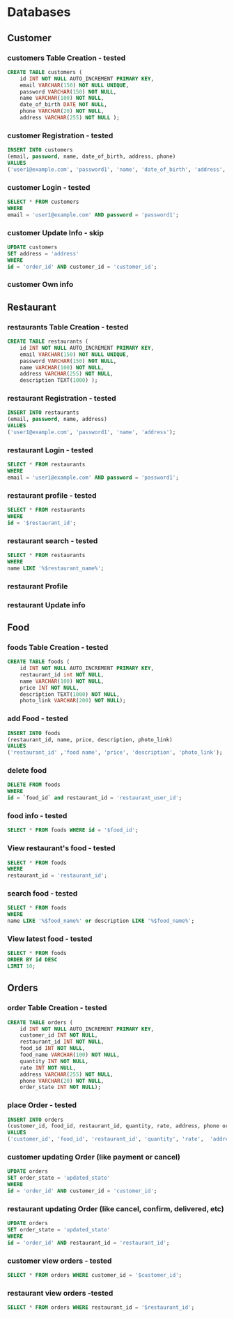 # Databases

## Customer

### customers Table Creation - tested

```SQL
CREATE TABLE customers (
    id INT NOT NULL AUTO_INCREMENT PRIMARY KEY,
    email VARCHAR(150) NOT NULL UNIQUE,
    password VARCHAR(150) NOT NULL,
    name VARCHAR(100) NOT NULL,
    date_of_birth DATE NOT NULL,
    phone VARCHAR(20) NOT NULL,
    address VARCHAR(255) NOT NULL );
```

### customer Registration - tested

```SQL
INSERT INTO customers
(email, password, name, date_of_birth, address, phone)
VALUES
('user1@example.com', 'password1', 'name', 'date_of_birth', 'address', "phone");
```

### customer Login - tested

```SQL
SELECT * FROM customers
WHERE
email = 'user1@example.com' AND password = 'password1';
```

### customer Update Info - skip

```SQL
UPDATE customers
SET address = 'address'
WHERE
id = 'order_id' AND customer_id = 'customer_id';
```

### customer Own info

##

## Restaurant

### restaurants Table Creation - tested

```SQL
CREATE TABLE restaurants (
    id INT NOT NULL AUTO_INCREMENT PRIMARY KEY,
    email VARCHAR(150) NOT NULL UNIQUE,
    password VARCHAR(150) NOT NULL,
    name VARCHAR(100) NOT NULL,
    address VARCHAR(255) NOT NULL,
    description TEXT(1000) );

```

### restaurant Registration - tested

```SQL
INSERT INTO restaurants
(email, password, name, address)
VALUES
('user1@example.com', 'password1', 'name', 'address');
```

### restaurant Login - tested

```SQL
SELECT * FROM restaurants
WHERE
email = 'user1@example.com' AND password = 'password1';
```

### restaurant profile - tested

```SQL
SELECT * FROM restaurants
WHERE
id = '$restaurant_id';
```

### restaurant search - tested

```SQL
SELECT * FROM restaurants
WHERE
name LIKE '%$restaurant_name%';
```

### restaurant Profile

### restaurant Update info

##

## Food

### foods Table Creation - tested

```SQL
CREATE TABLE foods (
    id INT NOT NULL AUTO_INCREMENT PRIMARY KEY,
    restaurant_id int NOT NULL,
    name VARCHAR(100) NOT NULL,
    price INT NOT NULL,
    description TEXT(1000) NOT NULL,
    photo_link VARCHAR(200) NOT NULL);

```

### add Food - tested

```SQL
INSERT INTO foods
(restaurant_id, name, price, description, photo_link)
VALUES
('restaurant_id' ,'food name', 'price', 'description', 'photo_link');
```

### delete food

```SQL
DELETE FROM foods
WHERE
id = `food_id` and restaurant_id = 'restaurant_user_id';
```

### food info - tested

```SQL
SELECT * FROM foods WHERE id = '$food_id';
```

### View restaurant's food - tested

```SQL
SELECT * FROM foods
WHERE
restaurant_id = 'restaurant_id';
```

### search food - tested

```SQL
SELECT * FROM foods
WHERE
name LIKE '%$food_name%' or description LIKE '%$food_name%';
```

### View latest food - tested

```SQL
SELECT * FROM foods
ORDER BY id DESC
LIMIT 10;
```

##

## Orders

### order Table Creation - tested

```SQL
CREATE TABLE orders (
    id INT NOT NULL AUTO_INCREMENT PRIMARY KEY,
    customer_id INT NOT NULL,
    restaurant_id INT NOT NULL,
    food_id INT NOT NULL,
    food_name VARCHAR(100) NOT NULL,
    quantity INT NOT NULL,
    rate INT NOT NULL,
    address VARCHAR(255) NOT NULL,
    phone VARCHAR(20) NOT NULL,
    order_state INT NOT NULL);
```

### place Order - tested

```SQL
INSERT INTO orders
(customer_id, food_id, restaurant_id, quantity, rate, address, phone order_state)
VALUES
('customer_id', 'food_id', 'restaurant_id', 'quantity', 'rate',  'address', 'phone', 1);
```

### customer updating Order (like payment or cancel)

```SQL
UPDATE orders
SET order_state = 'updated_state'
WHERE
id = 'order_id' AND customer_id = 'customer_id';
```

### restaurant updating Order (like cancel, confirm, delivered, etc)

```SQL
UPDATE orders
SET order_state = 'updated_state'
WHERE
id = 'order_id' AND restaurant_id = 'restaurant_id';
```

### customer view orders - tested

```SQL
SELECT * FROM orders WHERE customer_id = '$customer_id';
```

### restaurant view orders -tested

```SQL
SELECT * FROM orders WHERE restaurant_id = '$restaurant_id';
```